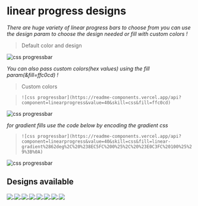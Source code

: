 # linear progress designs
*There are huge variety of linear progress bars to choose from you can use the design param to choose the design needed or fill with custom colors !*
> Default color and design

![css progressbar](https://readme-components.vercel.app/api?component=linearprogress&skill=css&value=50)

*You can also pass custom colors(hex values) using the fill param(&fill=ffc0cd) !*
> Custom colors

> `![css progressbar](https://readme-components.vercel.app/api?component=linearprogress&value=40&skill=css&fill=ffc0cd)`

![css progressbar](https://readme-components.vercel.app/api?component=linearprogress&value=40&skill=css&fill=ffc0cd)

*for gradient fills use the code below by encoding the gradient css*

> `![css progressbar](https://readme-components.vercel.app/api?component=linearprogress&value=40&skill=css&fill=linear-gradient%2862deg%2C%20%238EC5FC%200%25%2C%20%23E0C3FC%20100%25%29%3B%0A)`

![css progressbar](https://readme-components.vercel.app/api?component=linearprogress&value=40&skill=css&fill=linear-gradient%2862deg%2C%20%238EC5FC%200%25%2C%20%23E0C3FC%20100%25%29%3B%0A)

## Designs available
<a href="https://github.com/liveonit/readme-components">
  <img align="center" src="https://readme-components.vercel.app/api?component=linearprogress&skill=aqua&value=50&design=aqua" />
</a>
<a href="https://github.com/liveonit/readme-components">
  <img align="center" src="https://readme-components.vercel.app/api?component=linearprogress&skill=copper&value=50&design=copper" />
</a>
<a href="https://github.com/liveonit/readme-components">
  <img align="center" src="https://readme-components.vercel.app/api?component=linearprogress&skill=candy&value=50&design=candy" />
</a>
<a href="https://github.com/liveonit/readme-components">
  <img align="center" src="https://readme-components.vercel.app/api?component=linearprogress&skill=neon&value=50&design=neon" />
</a>
<a href="https://github.com/liveonit/readme-components">
  <img align="center" src="https://readme-components.vercel.app/api?component=linearprogress&skill=zigzag&value=50&design=zigzag" />
</a>
<a href="https://github.com/liveonit/readme-components">
  <img align="center" src="https://readme-components.vercel.app/api?component=linearprogress&skill=diamond&value=50&design=diamond" />
</a>

<a href="https://github.com/liveonit/readme-components">
  <img align="center" src="https://readme-components.vercel.app/api?component=linearprogress&skill=shine&value=50&design=shine" />
</a>
<a href="https://github.com/liveonit/readme-components">
  <img align="center" src="https://readme-components.vercel.app/api?component=linearprogress&skill=hearts&value=50&design=hearts" />
</a>

